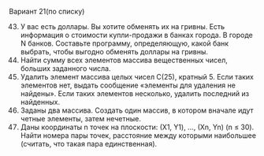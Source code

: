Вариант 21(по списку)

43) У вас есть доллары. Вы хотите обменять их на гривны. Есть информация о стоимости купли-продажи в банках города. В городе N банков. 
Составьте программу, определяющую, какой банк выбрать, чтобы выгодно обменять доллары на гривны.
68) Найти сумму всех элементов массива вещественных чисел, больших заданного числа.
93) Удалить элемент массива целых чисел C(25), кратный 5. 
Если таких элементов нет, выдать сообщение «элементы для удаления не найдены». Если таких элементов несколько, удалить последний из найденных.
118) Заданы два массива. Создать один массив, в котором вначале идут четные элементы, затем нечетные.
143) Даны координаты n точек на плоскости: (Х1, Y1), ..., (Хn, Yn) (n ≤ 30). 
Найти номера пары точек, расстояние между которыми наибольшее (считать, что такая пара единственная).
